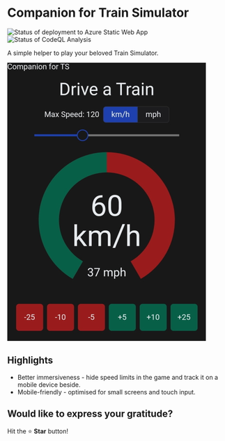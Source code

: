 # Companion for Train Simulator

![Status of deployment to Azure Static Web App](https://github.com/drumsta/companion-for-ts/actions/workflows/azure-static-web-apps.yml/badge.svg)
![Status of CodeQL Analysis](https://github.com/drumsta/companion-for-ts/actions/workflows/codeql.yml/badge.svg)

A simple helper to play your beloved Train Simulator.

![Screenshot of Companion for TS on a mobile devce](docs/screenshot-mobile.jpg)

## Highlights

- Better immersiveness - hide speed limits in the game and track it on a mobile device beside.
- Mobile-friendly - optimised for small screens and touch input.

## Would like to express your gratitude?

Hit the :star: **Star** button!
